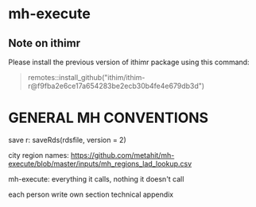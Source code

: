 # mh-execute

## Note on ithimr

Please install the previous version of ithimr package using this command: 

> remotes::install_github("ithim/ithim-r@f9fba2e6ce17a654283be2ecb30b4fe4e679db3d")


# GENERAL MH CONVENTIONS

save r: saveRds(rdsfile, version = 2)

city region names: https://github.com/metahit/mh-execute/blob/master/inputs/mh_regions_lad_lookup.csv

mh-execute: everything it calls, nothing it doesn't call

each person write own section technical appendix
